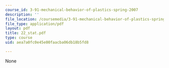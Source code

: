 ```yaml
---
course_id: 3-91-mechanical-behavior-of-plastics-spring-2007
description: ''
file_location: /coursemedia/3-91-mechanical-behavior-of-plastics-spring-2007/aea7a0fc0e45e00faacba06db18b5fd8_22_stat.pdf
file_type: application/pdf
layout: pdf
title: 22_stat.pdf
type: course
uid: aea7a0fc0e45e00faacba06db18b5fd8

---
```

None